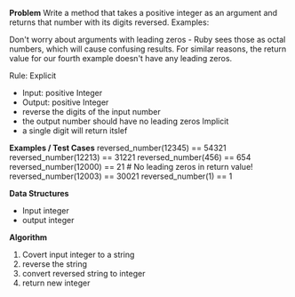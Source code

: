 **Problem**
Write a method that takes a positive integer as an argument and returns that number with its digits reversed. Examples:

Don't worry about arguments with leading zeros - Ruby sees those as octal numbers, which will cause confusing results. For similar reasons, the return value for our fourth example doesn't have any leading zeros.

Rule:
Explicit
  - Input: positive Integer
  - Output: positive Integer
  - reverse the digits of the input number
  - the output number should have no leading zeros
Implicit
  - a single digit will return itslef

**Examples / Test Cases**
reversed_number(12345) == 54321
reversed_number(12213) == 31221
reversed_number(456) == 654
reversed_number(12000) == 21 # No leading zeros in return value!
reversed_number(12003) == 30021
reversed_number(1) == 1

**Data Structures**
- Input integer
- output integer

**Algorithm**
1. Covert input integer to a string
2. reverse the string
3. convert reversed string to integer
4. return new integer